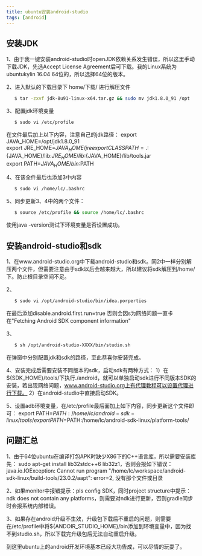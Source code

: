 ```yaml
---
title: ubuntu安装android-studio
tags: [android]
---
```


## 安装JDK
1、由于我一键安装android-studio时openJDK依赖关系发生错误，所以这里手动下载JDK，先选Accept License Agreement后可下载。我的Linux系统为ubuntukylin 16.04 64位的，所以选择64位的版本。

2、进入默认的下载目录下 home/下载/ 进行解压文件
``` bash
   $ tar -zxvf jdk-8u91-linux-x64.tar.gz && sudo mv jdk1.8.0_91 /opt
```
<!--more-->
3、配置jdk环境变量
``` bash
   $ sudo vi /etc/profile
```
   在文件最后加上以下内容，注意自己的jdk路径：
   export JAVA_HOME=/opt/jdk1.8.0_91   
   export JRE_HOME=${JAVA_HOME}/jre    
   export CLASSPATH=.:${JAVA_HOME}/lib:${JRE_HOME}/lib:${JAVA_HOME}/lib/tools.jar    
   export PATH=${JAVA_HOME}/bin:$PATH  


4、在该全件最后也添加3中内容
``` bash
   $ sudo vi /home/lc/.bashrc
```
5、同步更新3、4中的两个文件：
``` bash
   $ source /etc/profile && source /home/lc/.bashrc
```
使用java -version测试下环境变量是否设置成功。

## 安装android-studio和sdk
1、在www.android-studio.org中下载android-studio和sdk。同2中一样分别解压两个文件，但需要注意由于sdk以后会越来越大，所以建议将sdk解压到/home/下。防止根目录空间不足。

2、
``` bash
   $ sudo vi /opt/android-studio/bin/idea.porperties
```
在最后添加disable.android.first.run=true 否则会因s为网络问题一直卡在"Fetching Android SDK component information"

3、
``` bash
   $ sh /opt/android-studio-XXXX/bin/studio.sh
```
在弹窗中分别配置jdk和sdk的路径，至此恭喜你安装完成。

4、安装完成后需要安装不同版本的sdk，启动sdk有两种方式：
    1）在${SDK_HOME}/tools/下执行./android，就可以单独启动sdk进行不同版本SDK的安装，若出现网络问题，www.android-studio.org上有代理教程可以设置代理进行下载。
    2）在android-studio中直接启动SDK。

5、设置adb环境变量，在/etc/profile最后面加上如下内容，同步更新这个文件即可：
    export PATH=$PATH:/home/lc/android-sdk-linux/tools/
    export PATH=$PATH:/home/lc/android-sdk-linux/platform-tools/

## 问题汇总
1、由于64位ubuntu在编译打包APK时缺少X86下的C++语言库，所以需要安装库先：
    sudo apt-get install lib32stdc++6 lib32z1，否则会报如下错误：
    java.io.IOException: Cannot run program "/home/lc/workspace/android-sdk-linux/build-tools/23.0.2/aapt": error=2, 没有那个文件或目录

2、如果monitor中报错提示：pls config SDK，同时project structure中提示：ndk does not contain any platforms，则需要对ndk进行更新，否则gradle同步时会报系统内部错误。

3、如果存在android升级不生效，升级包下载后不重启的问题，则需要在/etc/profile中将${ANDOIR_STUDIO_HOME}/bin添加到环境变量中，因为找不到studio.sh，所以下载完升级包后无法自动重启升级。

到这里ubuntu上的android开发环境基本已经大功告成，可以尽情的玩耍了。
